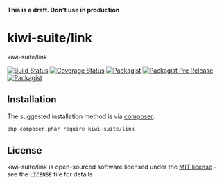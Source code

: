 **This is a draft. Don't use in production**

# kiwi-suite/link

kiwi-suite/link

[![Build Status](https://travis-ci.org/kiwi-suite/link.svg?branch=master)](https://travis-ci.org/kiwi-suite/intl)
[![Coverage Status](https://coveralls.io/repos/github/kiwi-suite/link/badge.svg?branch=develop)](https://coveralls.io/github/kiwi-suite/intl?branch=develop)
[![Packagist](https://img.shields.io/packagist/v/kiwi-suite/link.svg)](https://packagist.org/packages/kiwi-suite/intl)
[![Packagist Pre Release](https://img.shields.io/packagist/vpre/kiwi-suite/link.svg)](https://packagist.org/packages/kiwi-suite/intl)
[![Packagist](https://img.shields.io/packagist/l/kiwi-suite/link.svg)](https://packagist.org/packages/kiwi-suite/intl)

## Installation

The suggested installation method is via [composer](https://getcomposer.org/):

```sh
php composer.phar require kiwi-suite/link
```

## License

kiwi-suite/link is open-sourced software licensed under the [MIT license](http://opensource.org/licenses/MIT) - see the `LICENSE` file for details

